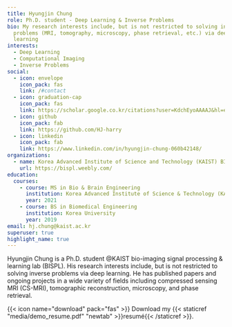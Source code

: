 ```yaml
---
title: Hyungjin Chung
role: Ph.D. student - Deep Learning & Inverse Problems
bio: My research interests include, but is not restricted to solving inverse
  problems (MRI, tomography, microscopy, phase retrieval, etc.) via deep
  learning
interests:
  - Deep Learning
  - Computational Imaging
  - Inverse Problems
social:
  - icon: envelope
    icon_pack: fas
    link: /#contact
  - icon: graduation-cap
    icon_pack: fas
    link: https://scholar.google.co.kr/citations?user=KdchEyoAAAAJ&hl=en
  - icon: github
    icon_pack: fab
    link: https://github.com/HJ-harry
  - icon: linkedin
    icon_pack: fab
    link: https://www.linkedin.com/in/hyungjin-chung-060b42148/
organizations:
  - name: Korea Advanced Institute of Science and Technology (KAIST) BISPL
    url: https://bispl.weebly.com/
education:
  courses:
    - course: MS in Bio & Brain Engineering
      institution: Korea Advanced Institute of Science & Technology (KAIST)
      year: 2021
    - course: BS in Biomedical Engineering
      institution: Korea University
      year: 2019
email: hj.chung@kaist.ac.kr
superuser: true
highlight_name: true
---
```

Hyungjin Chung is a Ph.D. student @KAIST bio-imaging signal processing & learning lab (BISPL). His research interests include, but is not restricted to solving inverse problems via deep learning. He has published papers and ongoing projects in a wide variety of fields including compressed sensing MRI (CS-MRI), tomographic reconstruction, microscopy, and phase retrieval.

{{< icon name="download" pack="fas" >}} Download my {{< staticref "media/demo_resume.pdf" "newtab" >}}resumé{{< /staticref >}}.